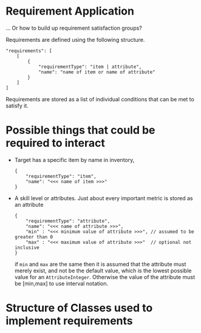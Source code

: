 # Requirement Application
... Or how to build up requirement satisfaction groups?

Requirements are defined using the following structure.

    "requirements": [
        [
            {
                "requirementType": "item | attribute",
                "name": "name of item or name of attribute"
            }
        ]
    ]

Requirements are stored as a list of individual conditions that can be met 
to satisfy it.

# Possible things that could be required to interact

*   Target has a specific item by name in inventory,

        {
            "requirementType": "item",
            "name": "<<< name of item >>>"
        }

*   A skill level or attributes. Just about every important metric is stored as
    an attribute

        {
            "requirementType": "attribute",
            "name": "<<< name of attribute >>>",
            "min" : "<<< minimum value of attribute >>>", // assumed to be greater than 0
            "max" : "<<< maximum value of attribute >>>"  // optional not inclusive
        }

    if `min` and `max` are the same then it is assumed that the attribute must
    merely exist, and not be the default value, which is the lowest possible
    value for an `AttributeInteger`. Otherwise the value of the attribute
    must be [min,max] to use interval notation.
    

# Structure of Classes used to implement requirements